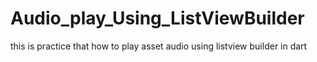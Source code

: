 # Audio_play_Using_ListViewBuilder
this is practice that how to play asset audio using listview builder in dart
